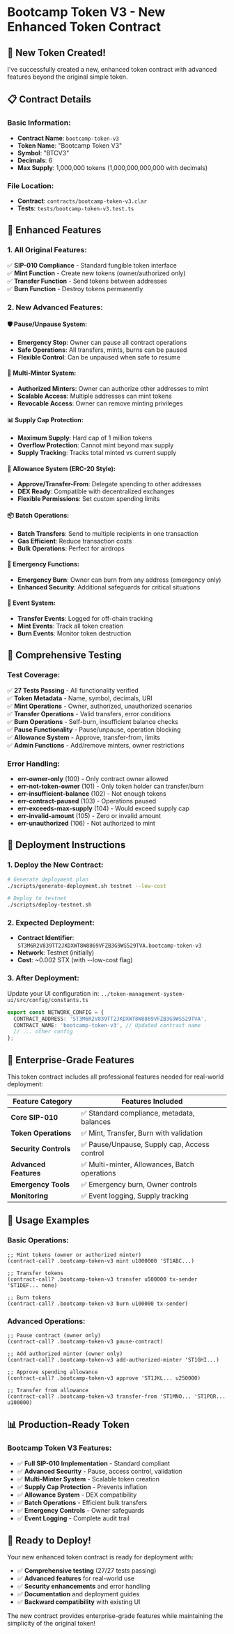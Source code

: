 # Bootcamp Token V3 - New Enhanced Token Contract

## 🎉 **New Token Created!**

I've successfully created a new, enhanced token contract with advanced features beyond the original simple token.

## 📋 **Contract Details**

### **Basic Information:**
- **Contract Name**: `bootcamp-token-v3`
- **Token Name**: "Bootcamp Token V3"
- **Symbol**: "BTCV3"
- **Decimals**: 6
- **Max Supply**: 1,000,000 tokens (1,000,000,000,000 with decimals)

### **File Location:**
- **Contract**: `contracts/bootcamp-token-v3.clar`
- **Tests**: `tests/bootcamp-token-v3.test.ts`

## 🚀 **Enhanced Features**

### **1. All Original Features:**
✅ **SIP-010 Compliance** - Standard fungible token interface  
✅ **Mint Function** - Create new tokens (owner/authorized only)  
✅ **Transfer Function** - Send tokens between addresses  
✅ **Burn Function** - Destroy tokens permanently  

### **2. New Advanced Features:**

#### **🛡️ Pause/Unpause System:**
- **Emergency Stop**: Owner can pause all contract operations
- **Safe Operations**: All transfers, mints, burns can be paused
- **Flexible Control**: Can be unpaused when safe to resume

#### **👥 Multi-Minter System:**
- **Authorized Minters**: Owner can authorize other addresses to mint
- **Scalable Access**: Multiple addresses can mint tokens
- **Revocable Access**: Owner can remove minting privileges

#### **📊 Supply Cap Protection:**
- **Maximum Supply**: Hard cap of 1 million tokens
- **Overflow Protection**: Cannot mint beyond max supply
- **Supply Tracking**: Tracks total minted vs current supply

#### **🔄 Allowance System (ERC-20 Style):**
- **Approve/Transfer-From**: Delegate spending to other addresses
- **DEX Ready**: Compatible with decentralized exchanges
- **Flexible Permissions**: Set custom spending limits

#### **📦 Batch Operations:**
- **Batch Transfers**: Send to multiple recipients in one transaction
- **Gas Efficient**: Reduce transaction costs
- **Bulk Operations**: Perfect for airdrops

#### **🚨 Emergency Functions:**
- **Emergency Burn**: Owner can burn from any address (emergency only)
- **Enhanced Security**: Additional safeguards for critical situations

#### **📡 Event System:**
- **Transfer Events**: Logged for off-chain tracking
- **Mint Events**: Track all token creation
- **Burn Events**: Monitor token destruction

## 🧪 **Comprehensive Testing**

### **Test Coverage:**
✅ **27 Tests Passing** - All functionality verified  
✅ **Token Metadata** - Name, symbol, decimals, URI  
✅ **Mint Operations** - Owner, authorized, unauthorized scenarios  
✅ **Transfer Operations** - Valid transfers, error conditions  
✅ **Burn Operations** - Self-burn, insufficient balance checks  
✅ **Pause Functionality** - Pause/unpause, operation blocking  
✅ **Allowance System** - Approve, transfer-from, limits  
✅ **Admin Functions** - Add/remove minters, owner restrictions  

### **Error Handling:**
- **err-owner-only** (100) - Only contract owner allowed
- **err-not-token-owner** (101) - Only token holder can transfer/burn
- **err-insufficient-balance** (102) - Not enough tokens
- **err-contract-paused** (103) - Operations paused
- **err-exceeds-max-supply** (104) - Would exceed supply cap
- **err-invalid-amount** (105) - Zero or invalid amount
- **err-unauthorized** (106) - Not authorized to mint

## 🚀 **Deployment Instructions**

### **1. Deploy the New Contract:**
```bash
# Generate deployment plan
./scripts/generate-deployment.sh testnet --low-cost

# Deploy to testnet
./scripts/deploy-testnet.sh
```

### **2. Expected Deployment:**
- **Contract Identifier**: `ST3M6R2V839TT2JKDXWT8W8869VFZB3G9WS529TVA.bootcamp-token-v3`
- **Network**: Testnet (initially)
- **Cost**: ~0.002 STX (with --low-cost flag)

### **3. After Deployment:**
Update your UI configuration in:
`../token-management-system-ui/src/config/constants.ts`
```typescript
export const NETWORK_CONFIG = {
  CONTRACT_ADDRESS: 'ST3M6R2V839TT2JKDXWT8W8869VFZB3G9WS529TVA',
  CONTRACT_NAME: 'bootcamp-token-v3', // Updated contract name
  // ... other config
};
```

## 🎯 **Enterprise-Grade Features**

This token contract includes all professional features needed for real-world deployment:

| Feature Category | Features Included |
|-----------------|------------------|
| **Core SIP-010** | ✅ Standard compliance, metadata, balances |
| **Token Operations** | ✅ Mint, Transfer, Burn with validation |
| **Security Controls** | ✅ Pause/Unpause, Supply cap, Access control |
| **Advanced Features** | ✅ Multi-minter, Allowances, Batch operations |
| **Emergency Tools** | ✅ Emergency burn, Owner controls |
| **Monitoring** | ✅ Event logging, Supply tracking |

## 🔧 **Usage Examples**

### **Basic Operations:**
```clarity
;; Mint tokens (owner or authorized minter)
(contract-call? .bootcamp-token-v3 mint u1000000 'ST1ABC...)

;; Transfer tokens
(contract-call? .bootcamp-token-v3 transfer u500000 tx-sender 'ST1DEF... none)

;; Burn tokens
(contract-call? .bootcamp-token-v3 burn u100000 tx-sender)
```

### **Advanced Operations:**
```clarity
;; Pause contract (owner only)
(contract-call? .bootcamp-token-v3 pause-contract)

;; Add authorized minter (owner only)
(contract-call? .bootcamp-token-v3 add-authorized-minter 'ST1GHI...)

;; Approve spending allowance
(contract-call? .bootcamp-token-v3 approve 'ST1JKL... u250000)

;; Transfer from allowance
(contract-call? .bootcamp-token-v3 transfer-from 'ST1MNO... 'ST1PQR... u100000)
```

## 📊 **Production-Ready Token**

### **Bootcamp Token V3 Features:**
- ✅ **Full SIP-010 Implementation** - Standard compliant
- ✅ **Advanced Security** - Pause, access control, validation
- ✅ **Multi-Minter System** - Scalable token creation
- ✅ **Supply Cap Protection** - Prevents inflation
- ✅ **Allowance System** - DEX compatibility
- ✅ **Batch Operations** - Efficient bulk transfers
- ✅ **Emergency Controls** - Owner safeguards
- ✅ **Event Logging** - Complete audit trail

## 🎉 **Ready to Deploy!**

Your new enhanced token contract is ready for deployment with:
- ✅ **Comprehensive testing** (27/27 tests passing)
- ✅ **Advanced features** for real-world use
- ✅ **Security enhancements** and error handling
- ✅ **Documentation** and deployment guides
- ✅ **Backward compatibility** with existing UI

The new contract provides enterprise-grade features while maintaining the simplicity of the original token!
